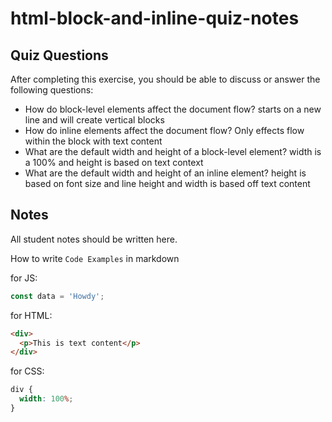 # html-block-and-inline-quiz-notes

## Quiz Questions

After completing this exercise, you should be able to discuss or answer the following questions:

- How do block-level elements affect the document flow?
  starts on a new line and will create vertical blocks
- How do inline elements affect the document flow?
  Only effects flow within the block with text content
- What are the default width and height of a block-level element?
  width is a 100% and height is based on text context
- What are the default width and height of an inline element?
  height is based on font size and line height and width is based off text content

## Notes

All student notes should be written here.

How to write `Code Examples` in markdown

for JS:

```javascript
const data = 'Howdy';
```

for HTML:

```html
<div>
  <p>This is text content</p>
</div>
```

for CSS:

```css
div {
  width: 100%;
}
```

